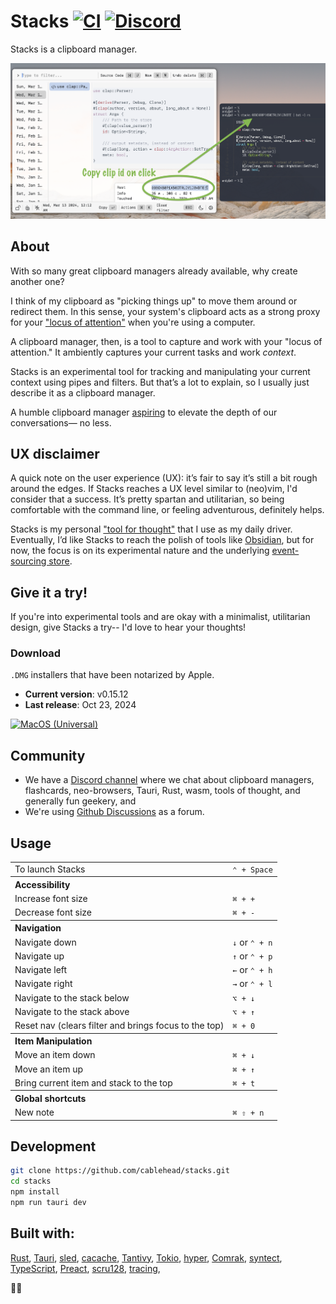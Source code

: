 # Stacks [![CI](https://github.com/cablehead/stacks/actions/workflows/rust.yml/badge.svg)](https://github.com/cablehead/stacks/actions/workflows/rust.yml) [![Discord](https://img.shields.io/discord/1182364431435436042?logo=discord)](https://discord.com/invite/YNbScHBHrh)

Stacks is a clipboard manager.

![screenshot](./docs/screenshots/screenshot.png)

## About

With so many great clipboard managers already available, why create another one?

I think of my clipboard as "picking things up" to move them around or redirect
them. In this sense, your system's clipboard acts as a strong proxy for your
["locus of attention"](https://www.oreilly.com/library/view/humane-interface-the/0201379376/0201379376_ch02lev1sec3.html)
when you're using a computer.

A clipboard manager, then, is a tool to capture and work with your "locus of
attention." It ambiently captures your current tasks and work _context_.

Stacks is an experimental tool for tracking and manipulating your current
context using pipes and filters. But that’s a lot to explain, so I usually just
describe it as a clipboard manager.

A humble clipboard manager [aspiring](https://x.com/cablelounger/status/1854955656526127398) to elevate the depth of our conversations—
no less.

## UX disclaimer

A quick note on the user experience (UX): it’s fair to say it’s still a bit
rough around the edges. If Stacks reaches a UX level similar to (neo)vim, I'd
consider that a success. It’s pretty spartan and utilitarian, so being
comfortable with the command line, or feeling adventurous, definitely helps.

Stacks is my personal
["tool for thought"](https://maggieappleton.com/tools-for-thought) that I use as
my daily driver. Eventually, I’d like Stacks to reach the polish of tools like
[Obsidian](https://obsidian.md), but for now, the focus is on its experimental
nature and the underlying
[event-sourcing store](https://github.com/cablehead/xs).

## Give it a try!

If you're into experimental tools and are okay with a minimalist,
utilitarian design, give Stacks a try-- I'd love to hear your thoughts!

### Download

`.DMG` installers that have been notarized by Apple.

- **Current version**: v0.15.12
- **Last release**: Oct 23, 2024

[![MacOS (Universal)](./docs/assets/MacOS-Universal.svg)](https://stacks.cross.stream/releases/Stacks_0.15.12_universal.dmg)

## Community

- We have a [Discord channel](https://discord.gg/fDEcqjKHpv) where we chat about
  clipboard managers, flashcards, neo-browsers, Tauri, Rust, wasm, tools of
  thought, and generally fun geekery, and
- We're using
  [Github Discussions](https://github.com/cablehead/stacks/discussions) as a
  forum.

## Usage

<table>
  <tr><td>To launch Stacks</td><td><code>&#8963; + Space</code></td></tr>
  <tr><th colspan="2" align="left">Accessibility</th></tr>
  <tr><td>Increase font size</td><td><code>&#8984; + +</code></td></tr>
  <tr></tr>
  <tr><td>Decrease font size</td><td><code>&#8984; + -</code></td></tr>
  <tr><th colspan="2" align="left">Navigation</th></tr>
  <tr><td>Navigate down</td><td><code>&#8595;</code> or <code>&#8963; + n</code></td></tr>
  <tr></tr>
  <tr><td>Navigate up</td><td><code>&#8593;</code> or <code>&#8963; + p</code></td></tr>
  <tr></tr>
  <tr><td>Navigate left</td><td><code>&#8592;</code> or <code>&#8963; + h</code></td></tr>
  <tr></tr>
  <tr><td>Navigate right</td><td><code>&#8594;</code> or <code>&#8963; + l</code></td></tr>
  <tr></tr>
  <tr><td>Navigate to the stack below</td><td><code>&#x2325; + &#8595;</code></td></tr>
  <tr></tr>
  <tr><td>Navigate to the stack above</td><td><code>&#x2325; + &#8593;</code></td></tr>
  <tr></tr>
  <tr><td>Reset nav (clears filter and brings focus to the top)</td><td><code>&#8984; + 0</code></td></tr>
  <tr><th colspan="2" align="left">Item Manipulation</th></tr>
  <tr><td>Move an item down</td><td><code>&#8984; + &#8595;</code></code></td></tr>
  <tr></tr>
  <tr><td>Move an item up</td><td><code>&#8984; + &#8593;</code></td></tr>
  <tr></tr>
  <tr><td>Bring current item and stack to the top</td><td><code>&#8984; + t</code></td></tr>
  <tr><th colspan="2" align="left">Global shortcuts</th></tr>
  <tr><td>New note</td><td><code>&#8984; &#x21E7; + n</code></td></tr>
</table>

## Development

```bash
git clone https://github.com/cablehead/stacks.git
cd stacks
npm install
npm run tauri dev
```

## Built with:

[Rust](https://www.rust-lang.org), [Tauri](https://tauri.app),
[sled](https://github.com/spacejam/sled),
[cacache](https://github.com/zkat/cacache-rs),
[Tantivy](https://github.com/quickwit-oss/tantivy), [Tokio](https://tokio.rs),
[hyper](https://hyper.rs), [Comrak](https://crates.io/crates/comrak),
[syntect](https://github.com/trishume/syntect),
[TypeScript](https://www.typescriptlang.org), [Preact](https://preactjs.com),
[scru128](https://github.com/scru128/rust),
[tracing](https://docs.rs/tracing/latest/tracing/),

🙏💚
